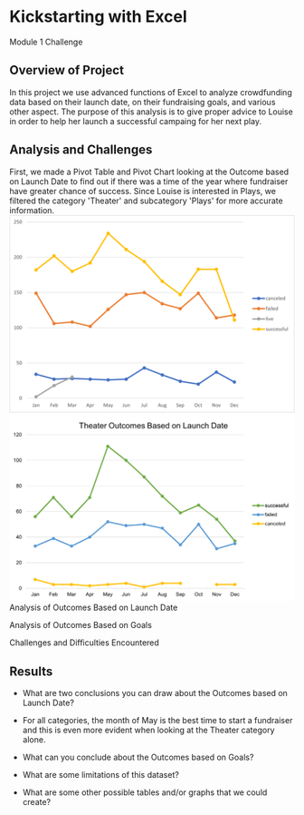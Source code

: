 # Kickstarting with Excel
Module 1 Challenge 

## Overview of Project
In this project we use advanced functions of Excel to analyze crowdfunding data based on their launch date, on their fundraising goals, and various other aspect.
The purpose of this analysis is to give proper advice to Louise in order to help her launch a successful campaing for her next play.

## Analysis and Challenges
First, we made a Pivot Table and Pivot Chart looking at the Outcome based on Launch Date to find out if there was a time of the year where fundraiser have greater chance of success. Since Louise is interested in Plays, we filtered the category 'Theater' and subcategory 'Plays' for more accurate information.
![Outcomes Based on Launch Date](https://github.com/Pascalduc/kickstarter-analysis/blob/main/Resources/Outcomes%20Based%20on%20Launch%20Date.png)
![Theater_Outcomes_vs_Launch](Resources/Theater_Outcomes_vs_Launch.png)
Analysis of Outcomes Based on Launch Date

Analysis of Outcomes Based on Goals

Challenges and Difficulties Encountered

## Results

- What are two conclusions you can draw about the Outcomes based on Launch Date?
- For all categories, the month of May is the best time to start a fundraiser and this is even more evident when looking at the Theater category alone.

- What can you conclude about the Outcomes based on Goals?

- What are some limitations of this dataset?

- What are some other possible tables and/or graphs that we could create?


